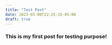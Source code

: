 ```yaml
---
title: "Test Post"
date: 2023-01-08T22:25:15-05:00
draft: true
---
```


### This is my first post for testing purpose!